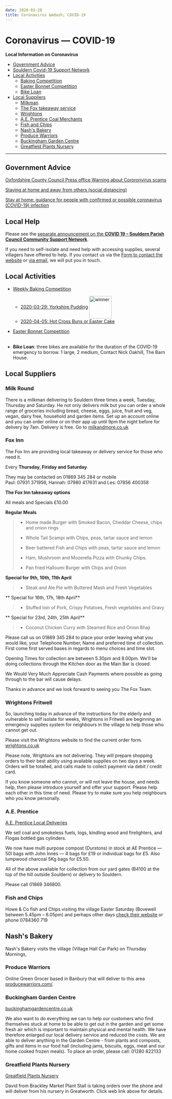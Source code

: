 ```yaml
---
date: 2020-03-28
title: Coronavirus &mdash; COVID-19
---
```

<style>
li img {width:5em; vertical-align:middle}
</style>

# Coronavirus &mdash; COVID-19

**Local Information on Coronavirus**

 * [Government Advice](#government-advice)
 * [Souldern Covid-19 Support Network](#local-help)
 * [Local Activities](#local-activities)
   * [Baking Competition](#baking)
   * [Easter Bonnet Competition](#bonnet)
   * [Bike Loan](#bikes)
 * [Local Suppliers](#local-suppliers)
   * [Milkman](#milk-round)
   * [The Fox takeaway service](#fox-inn)
   * [Wrightons](#wrightons-fritwell)
   * [A.E. Prentice Coal Merchants](#ae-prentice)
   * [Fish and Chips](#fish-and-chips)
   * [Nash's Bakery](#nashs-bakery)
   * [Produce Warriors](#produce-warriors)
   * [Buckingham Garden Centre](#buckingham-garden-centre)
   * [Greatfield Plants Nursery](#greatfield-plants-nursery)

---

## Government Advice


[Oxfordshire County Council Press office Warning about Cororonvirus scams](https://news.oxfordshire.gov.uk/oxfordshire-residents-warned-against-coronavirus-scams/)


[Staying at home and away from others (social distancing)](https://www.gov.uk/government/publications/full-guidance-on-staying-at-home-and-away-from-others/full-guidance-on-staying-at-home-and-away-from-others)


[Stay at home: guidance for people with confirmed or possible coronavirus (COVID-19) infection](https://www.gov.uk/government/publications/covid-19-stay-at-home-guidance/stay-at-home-guidance-for-people-with-confirmed-or-possible-coronavirus-covid-19-infection)



## Local Help

Please see the [separate announcement on the **COVID 19 – Souldern Parish Council Community Support Network**](covid-19-support).

If you need to self-isolate and need help with accessing supplies,
several villagers have offered to help. If you contact us via the [Form to
contact the website](/home/contact-website) or [via email](mailto:website@souldern.org),
we will put you in touch.

## Local Activities

 * <span id="baking"></span>[Weekly Baking Competition](recipes2020#weekly-baking-competition)

    *  [2020-03-29: Yorkshire Pudding](https://photos.google.com/share/AF1QipNe_Mm3jL8bhhaZUijlRq2uhTyHL5Xq91VPJvMTqp5LKfk_b0l5-17qRWfVNQ7Kig?key=U0NBSlRJd0ZPYlJnbEp1aTQxTXk3ZUp4eDZ0dGZn) ![winner](https://lh3.googleusercontent.com/x1JtZUbfyAJ_NVkrIq4ye7ORebcNgKPbCu4yyzoJvWGkYWFIlu2azVhPQYZdnFiVOBx4FdZfzhUAX8G_IZIDTj0zHcQOjlMbYatJAxL1fd6VTh7GNquufayCYLmNPrWAo7s8WkjMvCOhFdChC2ICDy71fBR7vus7rnqc3D3u3ag3MVyXIDawh4QmVQmL0dj2K5oURXYCO5kf7GWZTv8cc5FB3xY0PuhZPJ9ylKIHBKYqWA-x5rMb_P_ENULk1T_FFMwDLPsjDpMMrkksqXbrOLNETiJd-9D8qRQ2QlKEx_R0x0-37X8D4BWZd6iVFHF9aplFfZcX_7Em1BPmgXyEqe8loZuujFEyP9fqagj_Yxsu78jtzT9Eq3sMfcZcvltf4KncDAFLz5JNU2bwim1xroLuMcu15XvIyKkPSAM6uI7CGmQFcEkRQCulLnsRN1m50skpzWdXwSgZCmZAmseIwteYU8JHl2UXDLVOQvuykNe7GzSgGNZP9aZv1D3oAGsXYokr1SS3F_VOA1NHIqiFIaSdklhwPzz_oG8VQwXuGxl78yLbKdTrfoLkZIm-XOUMKvfaKOXPGEjumD1VrfXr2KfMdu7cgsyr3Okan6-k16jX-YXM3NEIX3xfTWGF4d3nInLRcMJAk4RqfYNCsSdOzZ-C0VTRbAHO89s3fpZDg0xuWpMKekVdDGZeItkKmGrObCZpIJbx5vbkFt9EOSdvNthF-lU5aCDz_OAhO2TggekwAbemvzmf0ME=w564-h752-no)
    * [2020-04-05: Hot Cross Buns or Easter Cake](https://photos.app.goo.gl/4vyjnxGKp9JSx7eJ6) <br>
 * <span id="bonnet"></span>[Easter Bonnet Competition](easterbonnet2020) <br><br>
 * <span id="bikes"></span> **Bike Loan**: three bikes are available for the duration of the COVID-19 emergency to borrow. 1 large, 2 medium, Contact Nick Oakhill, The Barn House.

## Local Suppliers

### Milk Round

There is a milkman delivering to
Souldern three times a week, Tuesday, Thursday and Saturday. He not
only delivers milk but you can order a whole range of groceries
including bread, cheese, eggs, juice, fruit and veg, vegan, dairy
free, household and garden items. Set up an account online and you can
order online or on their app up until 9pm the night before for
delivery by 7am. Delivery is free. Go to [milkandmore.co.uk](https://www.milkandmore.co.uk)

### Fox Inn

The Fox Inn are providing local takeaway or delivery service  for those who need it.

Every **Thursday, Firiday and Saturday**.

They may be contacted  on 01869 345 284 or mobile<br> Paul: 07931 371956, Hannah: 07980 417631 and Les: 07856 400358



**The Fox Inn takeaway options**

All meals and Specials  £10.00


**Regular Meals**

> * Home made Burger with Smoked Bacon, Cheddar Cheese, chips and onion rings
> 
> * Whole Tail Scampi with Chips, peas, tartar sauce and lemon
>
> * Beer battered Fish and Chips with peas, tartar sauce and lemon
>
> * Ham, Mushroom and Mozerella Pizza with Chunky Chips.
> 
> * Pan fried Halloumi Burger with Chips and Onion
> 

**Special for 9th, 10th, 11th April**

> * Steak and Ale Pie with Buttered Mash and Fresh Vegetables
> 

** Special for 16th, 17h, 18th April**

> * Stuffed loin of Pork, Crispy Potatoes, Fresh vegetables and Gravy
> 

** Special for 23rd, 24th, 25th April**

> * Coconut Chicken Curry with Steamed Rice and Onion Bhaji
> 



Please call us on 01869 345 284 to place your order leaving what you would like, your Telephone Number, Name and preferred time of collection. First come first served bases in regards to menu choices and time slot.

Opening Times for collection are between 5.30pm and 8.00pm. We'll be doing collections through the Kitchen door as the Main Bar is closed.


We Would Very Much Appreciate Cash Payments where possible as going through to the bar will cause delays.

Thanks in advance and we look forward to seeing you The Fox Team.



### Wrightons Fritwell

So, launching today in advance of the instructions for the elderly and
vulnerable to self isolate for weeks, Wrightons in Fritwell are
beginning an emergency supplies system for neighbours in the village
to help those who cannot get out.

Please visit the Wrightons website
to find the current order form. [wrightons.co.uk](https://www.wrightons.co.uk)

Please
note, Wrightons are not delivering. They will prepare shopping orders
to their best ability using available supplies on two days a
week. Orders will be totalled, and calls made to collect payment via
debit / credit card.

If you know someone who cannot, or will not
leave the house, and needs help, then please introduce yourself and
offer your support.  Please help each other in this time of
need. Please try to make sure you help neighbours who you know
personally.

### A.E. Prentice
[A.E. Prentice Local Deliveries](https://thamesvalleyfuels.co.uk/)

We sell coal and smokeless fuels, logs, kindling wood and firelighters, and Flogas bottled gas cylinders.


We now have multi purpose compost (Durstons) in stock at AE Prentice — 50l bags with John Innes — 4 bags for £19 or individual bags for £5. Also lumpwood charcoal 5Kg bags for £5.50.


All of the above available for collection from our yard gates (B4100 at the top of the hill outside Souldern) or delivery to Souldern.

Please call 01869 346800.

### Fish and Chips
Howe & Co fish and Chips visiting the village Easter Saturday (Bovewell between  5.45pm – 6.05pm) and perhaps other days
[check their website](https://www.facebook.com/howeandco66/) or phone 0784360 719

## Nash's Bakery
Nash's Bakery visits the village (Village Hall Car Park) on Thursday Mornings,

### Produce Warriors
Online Green Grocer based in Banbury that will deliver to this area [producewarriors.com/](https://producewarriors.com/).


### Buckingham Garden Centre
[buckinghamgardencentre.co.uk](https://www.buckinghamgardencentre.co.uk/)

We also want to do everything we can to help our customers who find
themselves stuck at home to be able to get out in the garden and get
some fresh air which is important to maintain physical and mental
health. We have therefore enlarged our local delivery service and
reduced the costs. We are able to deliver anything in the Garden
Centre - from plants and composts, gifts and items in our food hall
(including jams, biscuits, eggs, meat and our home cooked frozen
meals).  To place an order, please call: 01280 822133

### Greatfield Plants Nursery
[Greatfield Plants Nursery](https://greatfieldplants.co.uk/)

David from Brackley Market Plant Stall is taking orders over the phone and will deliver from his nursery in Greatworth.
Click web link above for details.
